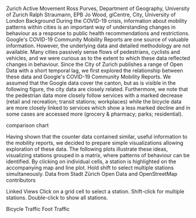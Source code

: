 <script src="https://cdn.jsdelivr.net/npm/vega@5"></script> <script src="https://cdn.jsdelivr.net/npm/vega-lite@4"></script> <script src="https://cdn.jsdelivr.net/npm/vega-embed@6"></script>
Zurich Active Movement
Ross Purves, Department of Geography, University of Zurich
Ralph Straumann, EPB
Jo Wood, giCentre, City, University of London
Background
During the COVID-19 crisis, information about mobility patterns within cities is an important way of understanding changes in behaviour as a response to public health recommendations and restrictions. Google's COVID-19 Community Mobility Reports are one source of valuable information. However, the underlying data and detailed methodology are not available. Many cities passively sense flows of pedestrians, cyclists and vehicles, and we were curious as to the extent to which these data reflected changes in behaviour. Since the City of Zurich publishes a range of Open Data with a short temporal lag, we first explored the relationship between these data and Google's COVID-19 Community Mobility Reports. We assumed that the Google data cover the canton, but as is visible in the following figure, the city data are closely related. Furthermore, we note that the pedestrian data more closely follow services with a marked decrease (retail and recreation; transit stations; workplaces) while the bicycle data are more closely linked to services which show a less marked decline and in some cases are accessed more (grocery & pharmacy; parks; residential).

comparison chart

Having shown that the counter data contained similar, useful information to the mobility reports, we decided to prepare simple visualizations allowing exploration of these data. The following plots illustrate these ideas, visualizing stations grouped in a matrix, where patterns of behaviour can be identified. By clicking on individual cells, a station is highlighted on the accompanying map and line plot. Hold shift to select multiple stations simultaneously. Data from Stadt Zürich Open Data and OpenStreetMap contributors

Linked Views
Click on a grid cell to select a station. Shift-click for multiple stations. Double-click to show all stations.

Bicycle Traffic
Foot Traffic
<script src="js/zurichVisSpecs.js"></script>
